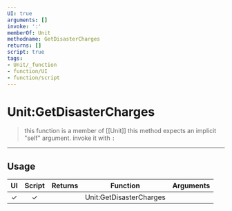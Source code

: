 ```yaml
---
UI: true
arguments: []
invoke: ':'
memberOf: Unit
methodname: GetDisasterCharges
returns: []
script: true
tags:
- Unit/_function
- function/UI
- function/script
---
```

# Unit:GetDisasterCharges
> this function is a member of [[Unit]]
> this method expects an implicit "self" argument. invoke it with `:`
-----
## Usage
|  UI | Script | Returns | Function | Arguments |
|:---:|:------:|-------:|:--------:|:---------|
|✓|✓||Unit:GetDisasterCharges||

